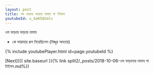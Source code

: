 ```yaml
---
layout: post
title: ওম ভাড়ায় ভাড়ায় নামায গা টাইমস
youtubeId: u_GeK5QCmlc
---
```

 
 
 ওম ভাড়ায় ভাড়ায় নামায  
 
 -  কে ভারাহার রূপ নিয়েছিলেন (বিষ্ণুর অবতার) 
 
  
 
  
 
 
 
 
 
 


{% include youtubePlayer.html id=page.youtubeId %}
 
[Next]({{ site.baseurl }}{% link  split2/_posts/2018-10-06-ওম ভাড়াদায় নামায গা টাইমস.md%})
 
